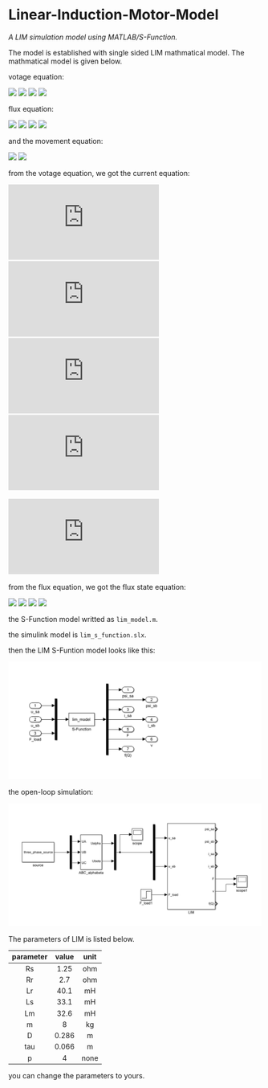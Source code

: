 # Linear-Induction-Motor-Model
*A LIM simulation model using MATLAB/S-Function.*

The model is established with single sided LIM mathmatical model. The mathmatical model is given below.

votage equation:

![](https://latex.codecogs.com/gif.latex?u_{s\alpha}=R_s&space;i_{s\alpha}&plus;R_rf(Q)(i_{s\alpha}&plus;i_{r\alpha})&plus;\dot{\psi_{s\alpha}})
![](https://latex.codecogs.com/gif.latex?u_{s\beta}=R_s&space;i_{s\beta}&plus;R_rf(Q)(i_{s\beta}&plus;i_{r\beta})&plus;\dot{\psi_{s\beta}})
![](https://latex.codecogs.com/gif.latex?0=R_r&space;i_{s\alpha}&plus;R_rf(Q)(i_{s\alpha}&plus;i_{r\alpha})&plus;\dot{\psi_{r\alpha}}&plus;\omega_r\psi_{r\beta} )
![](https://latex.codecogs.com/gif.latex?0=R_r&space;i_{s\beta}&plus;R_rf(Q)(i_{s\beta}&plus;i_{r\beta})&plus;\dot{\psi_{r\beta}}-\omega_r\psi_{r\alpha} )

flux equation:

![](https://latex.codecogs.com/gif.latex?\psi_{s\alpha}=L_si_{s\alpha}&plus;L_mf(Q)(i_{s\alpha}&plus;i_{r\alpha}))
![](https://latex.codecogs.com/gif.latex?\psi_{s\beta}=L_si_{s\beta}&plus;L_mf(Q)(i_{s\beta}&plus;i_{r\beta}))
![](https://latex.codecogs.com/gif.latex?\psi_{r\alpha}=L_ri_{r\alpha}&plus;L_mf(Q)(i_{s\alpha}&plus;i_{r\alpha}))
![](https://latex.codecogs.com/gif.latex?\psi_{r\beta}=L_ri_{r\beta}&plus;L_mf(Q)(i_{s\beta}&plus;i_{r\beta}))

and the movement equation:

![](https://latex.codecogs.com/gif.latex?F-F_{load}=m&space;\frac{dv}{dt})
![](https://latex.codecogs.com/gif.latex?\omega_r=(\pi&space;v)/\tau)

from the votage equation, we got the current equation:

![](https://latex.codecogs.com/gif.latex?i_%7Bs%5Calpha%7D%3D%5BL_mf%28Q%29%5Cpsi_%7Br%5Calpha%7D-%28L_r&plus;L_mf%28Q%29%29%5Cpsi_%7Bs%5Calpha%7D%5DA%5E%7B-1%7D)
![](https://latex.codecogs.com/gif.latex?i_%7Bs%5Cbeta%7D%3D%5BL_mf%28Q%29%5Cpsi_%7Br%5Cbeta%7D-%28L_r&plus;L_mf%28Q%29%29%5Cpsi_%7Bs%5Cbeta%7D%5DA%5E%7B-1%7D)
![](https://latex.codecogs.com/gif.latex?i_%7Br%5Calpha%7D%3D%5BL_mf%28Q%29%5Cpsi_%7Bs%5Calpha%7D-%28L_r&plus;L_mf%28Q%29%29%5Cpsi_%7Br%5Calpha%7D%5DA%5E%7B-1%7D)
![](https://latex.codecogs.com/gif.latex?i_%7Br%5Cbeta%7D%3D%5BL_mf%28Q%29%5Cpsi_%7Bs%5Cbeta%7D-%28L_r&plus;L_mf%28Q%29%29%5Cpsi_%7Br%5Cbeta%7D%5DA%5E%7B-1%7D)

![](https://latex.codecogs.com/gif.latex?A%3DL_m%5E2f%5E2%28Q%29-%28L_s&plus;L_mf%28Q%29%29%28L_r&plus;L_mf%28Q%29%29)

from the flux equation, we got the flux state equation:

![](https://latex.codecogs.com/gif.latex?\dot{\psi_{s\alpha}}=u_{s\alpha}-R_si_{s\alpha}-R_rf(Q)(i_{s\alpha}&plus;i_{r\alpha}))
![](https://latex.codecogs.com/gif.latex?\dot{\psi_{s\beta}}=u_{s\beta}-R_si_{s\beta}-R_rf(Q)(i_{s\beta}&plus;i_{r\beta}))
![](https://latex.codecogs.com/gif.latex?\dot{\psi_{s\alpha}}=-R_ri_{r\alpha}-R_rf(Q)(i_{s\alpha}&plus;i_{r\alpha})&plus;\omega_r\psi_{r\beta})
![](https://latex.codecogs.com/gif.latex?\dot{\psi_{r\beta}}=-R_ri_{r\beta}-R_rf(Q)(i_{s\beta}&plus;i_{r\beta})&plus;\omega_r\psi_{r\alpha})

the S-Function model writted as `lim_model.m`.

the simulink model is `lim_s_function.slx`.

then the LIM S-Funtion model looks like this:

![](./img/lim.PNG)

the open-loop simulation:

![](./img/whole.PNG) 

The parameters of LIM is listed below.

| parameter | value | unit  |
| :-------: | :---: | :---: |
| Rs        | 1.25  | ohm   |
| Rr        | 2.7   | ohm   |
| Lr        | 40.1  | mH    |
| Ls        | 33.1  | mH    |
| Lm        | 32.6  | mH    |
| m         | 8     | kg    |
| D         | 0.286 | m     |
| tau       | 0.066 | m     |
| p         | 4     | none  |

you can change the parameters to yours.

